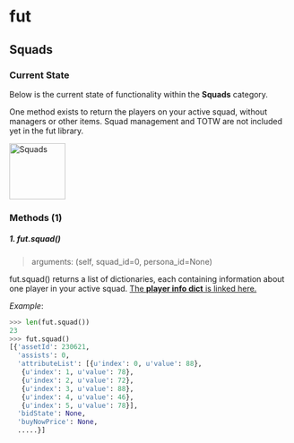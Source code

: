 # fut
## Squads 
### Current State
Below is the current state of functionality within the **Squads** category. 

One method exists to return the players on your active squad, without managers or other items. Squad management and TOTW are not included yet in the fut library. 

<img src="https://i.imgur.com/UcEzzTd.png" alt="Squads" style="height: 100px;"/>

### Methods (1)
##### 1. fut.squad()
> arguments: (self, squad_id=0, persona_id=None)  

fut.squad() returns a list of dictionaries, each containing information about one player in your active squad. [The **player info dict** is linked here.](#player_info_dict) 

*Example*: 
```python
>>> len(fut.squad())
23
>>> fut.squad()
[{'assetId': 230621,
  'assists': 0,
  'attributeList': [{u'index': 0, u'value': 88},
   {u'index': 1, u'value': 78},
   {u'index': 2, u'value': 72},
   {u'index': 3, u'value': 88},
   {u'index': 4, u'value': 46},
   {u'index': 5, u'value': 78}],
  'bidState': None,
  'buyNowPrice': None,
  .....}]
```
